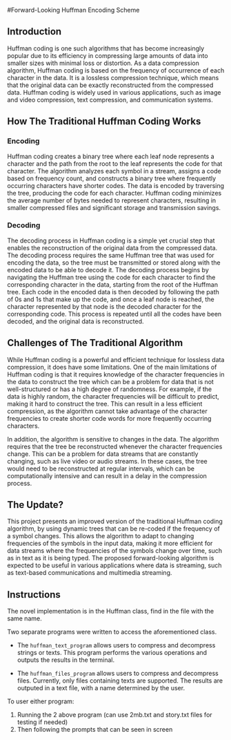 #Forward-Looking Huffman Encoding Scheme
## Introduction

Huffman coding is one such algorithms that has become increasingly popular due to its efficiency in compressing large amounts of data into smaller sizes with minimal loss or distortion. As a data compression algorithm, Huffman coding is based on the frequency of occurrence of each character in the data. It is a lossless compression technique, which means that the original data can be exactly reconstructed from the compressed data. Huffman coding is widely used in various applications, such as image and video compression, text compression, and communication systems.

## How The Traditional Huffman Coding Works
### Encoding

Huffman coding creates a binary tree where each leaf node represents a character and the path from the root to the leaf represents the code for that character. The algorithm analyzes each symbol in a stream, assigns a code based on frequency count, and constructs a binary tree where frequently occurring characters have shorter codes. The data is encoded by traversing the tree, producing the code for each character. Huffman coding minimizes the average number of bytes needed to represent characters, resulting in smaller compressed files and significant storage and transmission savings.

### Decoding

The decoding process in Huffman coding is a simple yet crucial step that enables the reconstruction of the original data from the compressed data. The decoding process requires the same Huffman tree that was used for encoding the data, so the tree must be transmitted or stored along with the encoded data to be able to decode it. The decoding process begins by navigating the Huffman tree using the code for each character to find the corresponding character in the data, starting from the root of the Huffman tree. Each code in the encoded data is then decoded by following the path of 0s and 1s that make up the code, and once a leaf node is reached, the character represented by that node is the decoded character for the corresponding code. This process is repeated until all the codes have been decoded, and the original data is reconstructed.

## Challenges of The Traditional Algorithm

While Huffman coding is a powerful and efficient technique for lossless data compression, it does have some limitations. One of the main limitations of Huffman coding is that it requires knowledge of the character frequencies in the data to construct the tree which can be a problem for data that is not well-structured or has a high degree of randomness. For example, if the data is highly random, the character frequencies will be difficult to predict, making it hard to construct the tree. This can result in a less efficient compression, as the algorithm cannot take advantage of the character frequencies to create shorter code words for more frequently occurring characters. 

In addition, the algorithm is sensitive to changes in the data. The algorithm requires that the tree be reconstructed whenever the character frequencies change. This can be a problem for data streams that are constantly changing, such as live video or audio streams. In these cases, the tree would need to be reconstructed at regular intervals, which can be computationally intensive and can result in a delay in the compression process.

## The Update?

This project presents an improved version of the traditional Huffman coding algorithm, by using dynamic trees that can be re-coded if the frequency of a symbol changes. This allows the algorithm to adapt to changing frequencies of the symbols in the input data, making it more efficient for data streams where the frequencies of the symbols change over time, such as in text as it is being typed. The proposed forward-looking algorithm is expected to be useful in various applications where data is streaming, such as text-based communications and multimedia streaming.

## Instructions

The novel implementation is in the Huffman class, find in the file with the same name. 

Two separate programs were written to access the aforementioned class.
- The `huffman_text_program` allows users to compress and decompress strings or texts. This program performs the various operations and outputs the results in the terminal.

- The `huffman_files_program` allows users to compress and decompress files. Currently, only files containing texts are supported. The results are outputed in a text file, with a name determined by the user.

To user either program:

1. Running the 2 above program  (can use 2mb.txt and story.txt files for testing if needed)
2. Then following the prompts that can be seen in screen